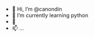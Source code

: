 - 👋 Hi, I’m @canondin
- 🌱 I’m currently learning python
- 💞️ 
- 📫 ...

<!---
canondin/canondin is a ✨ special ✨ repository because its `README.md` (this file) appears on your GitHub profile.
You can click the Preview link to take a look at your changes.
--->
